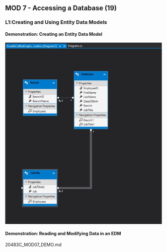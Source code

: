 ## MOD 7 - Accessing a  Database (19)

### L1:Creating and  Using Entity Data Models

#### Demonstration:  Creating an Entity Data Model

![](./img/Captura.jpg)

#### Demonstration: Reading and Modifying Data in an EDM

20483C_MOD07_DEMO.md